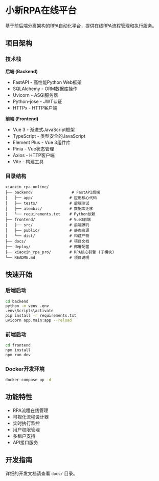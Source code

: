 # 小新RPA在线平台

基于前后端分离架构的RPA自动化平台，提供在线RPA流程管理和执行服务。

## 项目架构

### 技术栈

**后端 (Backend)**
- FastAPI - 高性能Python Web框架
- SQLAlchemy - ORM数据库操作
- Uvicorn - ASGI服务器
- Python-jose - JWT认证
- HTTPx - HTTP客户端

**前端 (Frontend)**
- Vue 3 - 渐进式JavaScript框架
- TypeScript - 类型安全的JavaScript
- Element Plus - Vue 3组件库
- Pinia - Vue状态管理
- Axios - HTTP客户端
- Vite - 构建工具

### 目录结构

```
xiaoxin_rpa_online/
├── backend/                 # FastAPI后端
│   ├── app/                # 应用核心代码
│   ├── tests/              # 后端测试
│   ├── alembic/            # 数据库迁移
│   └── requirements.txt    # Python依赖
├── frontend/               # Vue3前端
│   ├── src/                # 前端源码
│   ├── public/             # 静态资源
│   └── dist/               # 构建产物
├── docs/                   # 项目文档
├── deploy/                 # 部署配置
├── xiaoxin_rpa_pro/        # RPA核心引擎 (子模块)
└── README.md               # 项目说明
```

## 快速开始

### 后端启动

```bash
cd backend
python -m venv .env
.env\Scripts\activate
pip install -r requirements.txt
uvicorn app.main:app --reload
```

### 前端启动

```bash
cd frontend
npm install
npm run dev
```

### Docker开发环境

```bash
docker-compose up -d
```

## 功能特性

- RPA流程在线管理
- 可视化流程设计器
- 实时执行监控
- 用户权限管理
- 多租户支持
- API接口服务

## 开发指南

详细的开发文档请查看 `docs/` 目录。